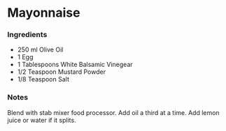 # Mayonnaise

### Ingredients

 - 250 ml Olive Oil
 - 1 Egg
 - 1 Tablespoons White Balsamic Vinegear
 - 1/2 Teaspoon Mustard Powder
 - 1/8 Teaspoon Salt

### Notes

Blend with stab mixer food processor. Add oil a third at a time. Add lemon
juice or water if it splits.
